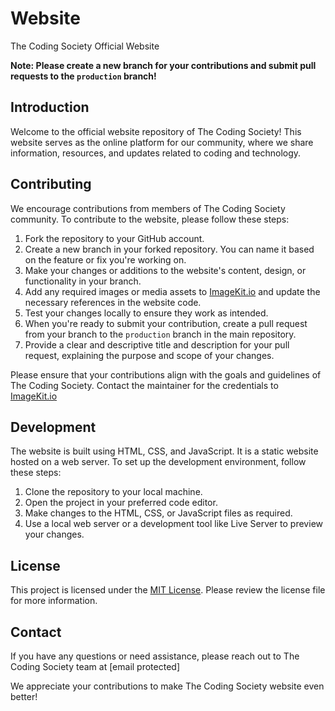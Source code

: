 # Website

The Coding Society Official Website

**Note: Please create a new branch for your contributions and submit pull requests to the `production` branch!**

## Introduction

Welcome to the official website repository of The Coding Society! This website serves as the online platform for our community, where we share information, resources, and updates related to coding and technology.

## Contributing

We encourage contributions from members of The Coding Society community. To contribute to the website, please follow these steps:

1. Fork the repository to your GitHub account.
2. Create a new branch in your forked repository. You can name it based on the feature or fix you're working on.
3. Make your changes or additions to the website's content, design, or functionality in your branch.
4. Add any required images or media assets to [ImageKit.io](https://imagekit.io) and update the necessary references in the website code.
5. Test your changes locally to ensure they work as intended.
6. When you're ready to submit your contribution, create a pull request from your branch to the `production` branch in the main repository.
7. Provide a clear and descriptive title and description for your pull request, explaining the purpose and scope of your changes.

Please ensure that your contributions align with the goals and guidelines of The Coding Society. Contact the maintainer for the credentials to [ImageKit.io](https://imagekit.io)

## Development

The website is built using HTML, CSS, and JavaScript. It is a static website hosted on a web server. To set up the development environment, follow these steps:

1. Clone the repository to your local machine.
2. Open the project in your preferred code editor.
3. Make changes to the HTML, CSS, or JavaScript files as required.
4. Use a local web server or a development tool like Live Server to preview your changes.

## License

This project is licensed under the [MIT License](LICENSE). Please review the license file for more information.

## Contact

If you have any questions or need assistance, please reach out to The Coding Society team at [email protected]

We appreciate your contributions to make The Coding Society website even better!

